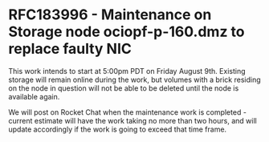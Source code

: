 # RFC183996 - Maintenance on Storage node ociopf-p-160.dmz to replace faulty NIC
This work intends to start at 5:00pm PDT on Friday August 9th. Existing storage will remain online during the work, but volumes with a brick residing on the node in question will not be able to be deleted until the node is available again.

We will post on Rocket Chat when the maintenance work is completed - current estimate will have the work taking no more than two hours, and will update accordingly if the work is going to exceed that time frame.
